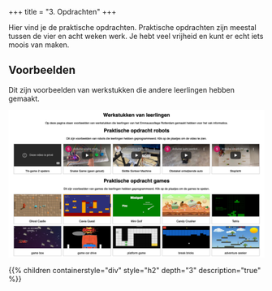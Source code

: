 +++
title = "3. Opdrachten"
+++

Hier vind je de praktische opdrachten. 
Praktische opdrachten zijn meestal tussen de vier en acht weken werk.
Je hebt veel vrijheid en kunt er echt iets moois van maken.

<!--more-->

## Voorbeelden
Dit zijn voorbeelden van werkstukken die andere leerlingen hebben gemaakt.

[![voorbeelden van werkstukken](./voorbeelden.png)](https://informatica.emmauscollege.nl/showcases/)


{{% children containerstyle="div" style="h2" depth="3" description="true" %}}
